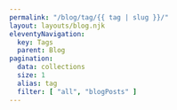 ```yaml
---
permalink: "/blog/tag/{{ tag | slug }}/"
layout: layouts/blog.njk
eleventyNavigation:
  key: Tags
  parent: Blog
pagination:
  data: collections
  size: 1
  alias: tag
  filter: [ "all", "blogPosts" ]
---
```


